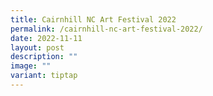 ```yaml
---
title: Cairnhill NC Art Festival 2022
permalink: /cairnhill-nc-art-festival-2022/
date: 2022-11-11
layout: post
description: ""
image: ""
variant: tiptap
---
```

